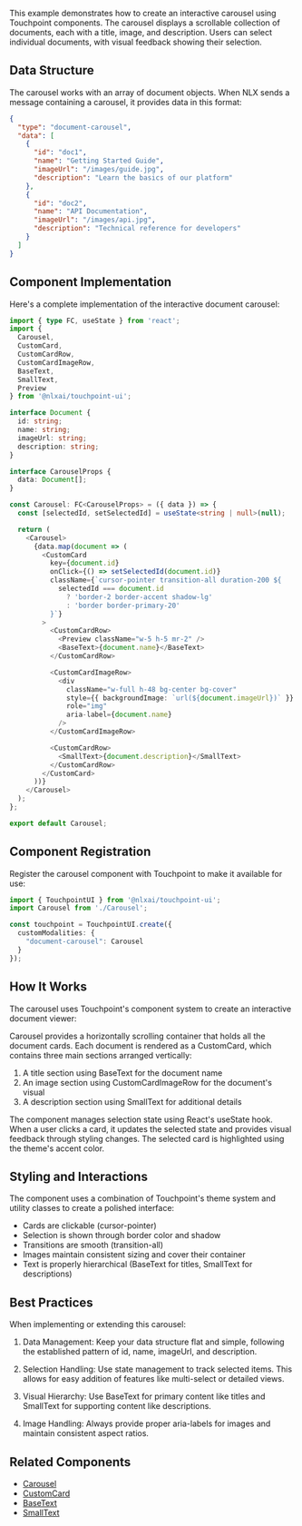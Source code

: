
This example demonstrates how to create an interactive carousel using Touchpoint components. The carousel displays a scrollable collection of documents, each with a title, image, and description. Users can select individual documents, with visual feedback showing their selection.

## Data Structure

The carousel works with an array of document objects. When NLX sends a message containing a carousel, it provides data in this format:

```json
{
  "type": "document-carousel",
  "data": [
    {
      "id": "doc1",
      "name": "Getting Started Guide",
      "imageUrl": "/images/guide.jpg",
      "description": "Learn the basics of our platform"
    },
    {
      "id": "doc2",
      "name": "API Documentation",
      "imageUrl": "/images/api.jpg",
      "description": "Technical reference for developers"
    }
  ]
}
```

## Component Implementation

Here's a complete implementation of the interactive document carousel:

```typescript
import { type FC, useState } from 'react';
import {
  Carousel,
  CustomCard,
  CustomCardRow,
  CustomCardImageRow,
  BaseText,
  SmallText,
  Preview
} from '@nlxai/touchpoint-ui';

interface Document {
  id: string;
  name: string;
  imageUrl: string;
  description: string;
}

interface CarouselProps {
  data: Document[];
}

const Carousel: FC<CarouselProps> = ({ data }) => {
  const [selectedId, setSelectedId] = useState<string | null>(null);

  return (
    <Carousel>
      {data.map(document => (
        <CustomCard 
          key={document.id}
          onClick={() => setSelectedId(document.id)}
          className={`cursor-pointer transition-all duration-200 ${
            selectedId === document.id 
              ? 'border-2 border-accent shadow-lg' 
              : 'border border-primary-20'
          }`}
        >
          <CustomCardRow>
            <Preview className="w-5 h-5 mr-2" />
            <BaseText>{document.name}</BaseText>
          </CustomCardRow>

          <CustomCardImageRow>
            <div 
              className="w-full h-48 bg-center bg-cover"
              style={{ backgroundImage: `url(${document.imageUrl})` }}
              role="img"
              aria-label={document.name}
            />
          </CustomCardImageRow>

          <CustomCardRow>
            <SmallText>{document.description}</SmallText>
          </CustomCardRow>
        </CustomCard>
      ))}
    </Carousel>
  );
};

export default Carousel;
```

## Component Registration

Register the carousel component with Touchpoint to make it available for use:

```typescript
import { TouchpointUI } from '@nlxai/touchpoint-ui';
import Carousel from './Carousel';

const touchpoint = TouchpointUI.create({
  customModalities: {
    "document-carousel": Carousel
  }
});
```

## How It Works

The carousel uses Touchpoint's component system to create an interactive document viewer:

Carousel provides a horizontally scrolling container that holds all the document cards. Each document is rendered as a CustomCard, which contains three main sections arranged vertically:

1. A title section using BaseText for the document name
2. An image section using CustomCardImageRow for the document's visual
3. A description section using SmallText for additional details

The component manages selection state using React's useState hook. When a user clicks a card, it updates the selected state and provides visual feedback through styling changes. The selected card is highlighted using the theme's accent color.

## Styling and Interactions

The component uses a combination of Touchpoint's theme system and utility classes to create a polished interface:

- Cards are clickable (cursor-pointer)
- Selection is shown through border color and shadow
- Transitions are smooth (transition-all)
- Images maintain consistent sizing and cover their container
- Text is properly hierarchical (BaseText for titles, SmallText for descriptions)

## Best Practices

When implementing or extending this carousel:

1. Data Management: Keep your data structure flat and simple, following the established pattern of id, name, imageUrl, and description.

2. Selection Handling: Use state management to track selected items. This allows for easy addition of features like multi-select or detailed views.

3. Visual Hierarchy: Use BaseText for primary content like titles and SmallText for supporting content like descriptions.

4. Image Handling: Always provide proper aria-labels for images and maintain consistent aspect ratios.

## Related Components
- [Carousel](/touchpoint-CustomCards)
- [CustomCard](/touchpoint-CustomCards#customcard)
- [BaseText](/touchpoint-BaseText)
- [SmallText](/touchpoint-SmallText)